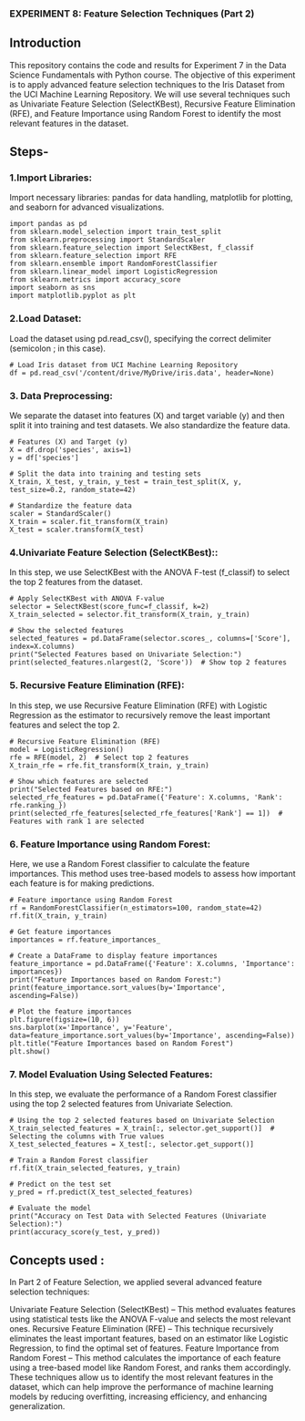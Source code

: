 ### EXPERIMENT 8: Feature Selection Techniques (Part 2)
## Introduction
 
This repository contains the code and results for Experiment 7 in the Data Science Fundamentals with Python course. The objective of this experiment is to apply advanced feature selection techniques to the Iris Dataset from the UCI Machine Learning Repository. We will use several techniques such as Univariate Feature Selection (SelectKBest), Recursive Feature Elimination (RFE), and Feature Importance using Random Forest to identify the most relevant features in the dataset.
## Steps-

### 1.Import Libraries:

Import necessary libraries: pandas for data handling, matplotlib for plotting, and seaborn for advanced visualizations.
```
import pandas as pd
from sklearn.model_selection import train_test_split
from sklearn.preprocessing import StandardScaler
from sklearn.feature_selection import SelectKBest, f_classif
from sklearn.feature_selection import RFE
from sklearn.ensemble import RandomForestClassifier
from sklearn.linear_model import LogisticRegression
from sklearn.metrics import accuracy_score
import seaborn as sns
import matplotlib.pyplot as plt
```

### 2.Load Dataset:
Load the dataset using pd.read_csv(), specifying the correct delimiter (semicolon ; in this case).
```
# Load Iris dataset from UCI Machine Learning Repository
df = pd.read_csv('/content/drive/MyDrive/iris.data', header=None)
```

### 3. Data Preprocessing:
We separate the dataset into features (X) and target variable (y) and then split it into training and test datasets. We also standardize the feature data.

```
# Features (X) and Target (y)
X = df.drop('species', axis=1)
y = df['species']

# Split the data into training and testing sets
X_train, X_test, y_train, y_test = train_test_split(X, y, test_size=0.2, random_state=42)

# Standardize the feature data
scaler = StandardScaler()
X_train = scaler.fit_transform(X_train)
X_test = scaler.transform(X_test)
```

### 4.Univariate Feature Selection (SelectKBest)::
In this step, we use SelectKBest with the ANOVA F-test (f_classif) to select the top 2 features from the dataset.
```
# Apply SelectKBest with ANOVA F-value
selector = SelectKBest(score_func=f_classif, k=2)
X_train_selected = selector.fit_transform(X_train, y_train)

# Show the selected features
selected_features = pd.DataFrame(selector.scores_, columns=['Score'], index=X.columns)
print("Selected Features based on Univariate Selection:")
print(selected_features.nlargest(2, 'Score'))  # Show top 2 features
```
### 5. Recursive Feature Elimination (RFE):
In this step, we use Recursive Feature Elimination (RFE) with Logistic Regression as the estimator to recursively remove the least important features and select the top 2.
```
# Recursive Feature Elimination (RFE)
model = LogisticRegression()
rfe = RFE(model, 2)  # Select top 2 features
X_train_rfe = rfe.fit_transform(X_train, y_train)

# Show which features are selected
print("Selected Features based on RFE:")
selected_rfe_features = pd.DataFrame({'Feature': X.columns, 'Rank': rfe.ranking_})
print(selected_rfe_features[selected_rfe_features['Rank'] == 1])  # Features with rank 1 are selected
```

### 6. Feature Importance using Random Forest:
Here, we use a Random Forest classifier to calculate the feature importances. This method uses tree-based models to assess how important each feature is for making predictions.
```
# Feature importance using Random Forest
rf = RandomForestClassifier(n_estimators=100, random_state=42)
rf.fit(X_train, y_train)

# Get feature importances
importances = rf.feature_importances_

# Create a DataFrame to display feature importances
feature_importance = pd.DataFrame({'Feature': X.columns, 'Importance': importances})
print("Feature Importances based on Random Forest:")
print(feature_importance.sort_values(by='Importance', ascending=False))

# Plot the feature importances
plt.figure(figsize=(10, 6))
sns.barplot(x='Importance', y='Feature', data=feature_importance.sort_values(by='Importance', ascending=False))
plt.title("Feature Importances based on Random Forest")
plt.show()
```

### 7. Model Evaluation Using Selected Features:
In this step, we evaluate the performance of a Random Forest classifier using the top 2 selected features from Univariate Selection.

```
# Using the top 2 selected features based on Univariate Selection
X_train_selected_features = X_train[:, selector.get_support()]  # Selecting the columns with True values
X_test_selected_features = X_test[:, selector.get_support()]

# Train a Random Forest classifier
rf.fit(X_train_selected_features, y_train)

# Predict on the test set
y_pred = rf.predict(X_test_selected_features)

# Evaluate the model
print("Accuracy on Test Data with Selected Features (Univariate Selection):")
print(accuracy_score(y_test, y_pred))
```



## Concepts used :

In Part 2 of Feature Selection, we applied several advanced feature selection techniques:

Univariate Feature Selection (SelectKBest) – This method evaluates features using statistical tests like the ANOVA F-value and selects the most relevant ones.
Recursive Feature Elimination (RFE) – This technique recursively eliminates the least important features, based on an estimator like Logistic Regression, to find the optimal set of features.
Feature Importance from Random Forest – This method calculates the importance of each feature using a tree-based model like Random Forest, and ranks them accordingly.
These techniques allow us to identify the most relevant features in the dataset, which can help improve the performance of machine learning models by reducing overfitting, increasing efficiency, and enhancing generalization.

